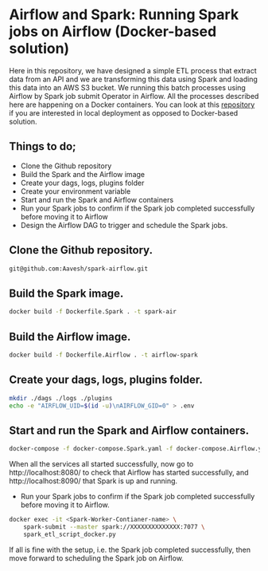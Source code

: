 # Airflow and Spark: Running Spark jobs on Airflow (Docker-based solution)

Here in this repository, we have designed a simple ETL process that extract data from an API and we are transforming this data using Spark and loading this data into an AWS S3 bucket. We running this batch processes using Airflow by Spark job submit Operator in Airflow. All the processes described here are happening on a Docker containers. You can look at this [repository](https://github.com/Aavesh/spark-airflow) if you are interested in local deployment as opposed to Docker-based solution. 



## Things to do;

*  Clone the Github repository 
*  Build the Spark and the Airflow image
*  Create your dags, logs, plugins folder
*  Create your environment variable
*  Start and run the Spark and Airflow containers 
*  Run your Spark jobs to confirm if the Spark job completed successfully before moving it to Airflow 
*  Design the Airflow DAG to trigger and schedule the Spark jobs.

## Clone the Github repository.
```bash
git@github.com:Aavesh/spark-airflow.git
```

## Build the Spark image.
```bash
docker build -f Dockerfile.Spark . -t spark-air
```

## Build the Airflow image.
```bash
docker build -f Dockerfile.Airflow . -t airflow-spark
```

## Create your dags, logs, plugins folder.
```bash
mkdir ./dags ./logs ./plugins
echo -e "AIRFLOW_UID=$(id -u)\nAIRFLOW_GID=0" > .env
```


## Start and run the Spark and Airflow containers.
```bash
docker-compose -f docker-compose.Spark.yaml -f docker-compose.Airflow.yaml up -d
```
When all the services all started successfully, now go to http://localhost:8080/ to check that Airflow has started successfully, and http://localhost:8090/ that Spark is up and running. 


* Run your Spark jobs to confirm if the Spark job completed successfully before moving it to Airflow.

```bash
docker exec -it <Spark-Worker-Contianer-name> \
    spark-submit --master spark://XXXXXXXXXXXXXX:7077 \
    spark_etl_script_docker.py
```

If all is fine with the setup, i.e. the Spark job completed successfully, then move forward to scheduling the Spark job on Airflow. 
